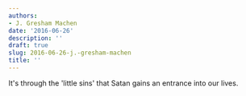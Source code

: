 ```yaml
---
authors:
- J. Gresham Machen
date: '2016-06-26'
description: ''
draft: true
slug: 2016-06-26-j.-gresham-machen
title: ''
---
```

It's through the 'little sins' that Satan gains an entrance into our lives.



